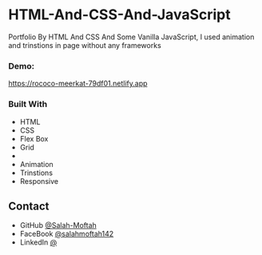 # HTML-And-CSS-And-JavaScript

<div>
  Portfolio By HTML And CSS And Some Vanilla JavaScript, I used animation and trinstions in page without any frameworks 
</div>

<div><h3>Demo: </h3><a href="https://rococo-meerkat-79df01.netlify.app" target="_blank">https://rococo-meerkat-79df01.netlify.app</a></div>



### Built With

- HTML
- CSS
- Flex Box
- Grid
- 
- Animation
- Trinstions
- Responsive

## Contact

- GitHub [@Salah-Moftah](https://github.com/Salah-Moftah)
- FaceBook [@salahmoftah142](https://www.facebook.com/salahmoftah142)
- LinkedIn [@](#)

